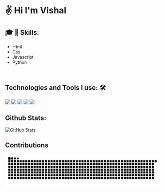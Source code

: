 # :v: Hi I'm Vishal


## :mortar_board: :dart: Skills: 

- Html
- Css
- Javascript
- Python
<br>


## Technologies and Tools I use: :hammer_and_wrench:
<img src="https://img.shields.io/badge/python%20-%2314354C.svg?&style=for-the-badge&logo=python&logoColor=white">  <img src="https://img.shields.io/badge/javascript%20-%23323330.svg?&style=for-the-badge&logo=javascript&logoColor=%23F7DF1E">  <img src="https://img.shields.io/badge/html5%20-%23E34F26.svg?&style=for-the-badge&logo=html5&logoColor=white">  <img src="https://img.shields.io/badge/css3%20-%231572B6.svg?&style=for-the-badge&logo=css3&logoColor=white">  <img src="http://img.shields.io/badge/-VS%20Code-000000?style=for-the-badge&logo=Visual-studio-code&logoColor=blue">  



## Github Stats:
<img src="https://github-readme-stats.vercel.app/api?username=Kachavi&amp;show_icons=true" alt="GitHub Stats">

## Contributions
![snake svg](https://github.com/Kachavi/Kachavi/blob/output/github-contribution-grid-snake.svg)
